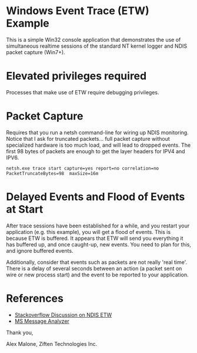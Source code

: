 # Windows Event Trace (ETW) Example

This is a simple Win32 console application that demonstrates the use of 
simultaneous realtime sessions of the standard NT kernel logger and
NDIS packet capture (Win7+).

# Elevated privileges required
Processes that make use of ETW require debugging privileges.

# Packet Capture
Requires that you run a netsh command-line for wiring up NDIS monitoring.  Notice that I ask for truncated packets... full packet capture without specialized hardware is too much load, and will lead to dropped events.  The first 98 bytes of packets are enough to get the layer headers for IPV4 and IPV6.

`netsh.exe trace start capture=yes report=no correlation=no PacketTruncateBytes=98  maxSize=16m`

# Delayed Events and Flood of Events at Start
After trace sessions have been established for a while, and you restart your application (e.g. this example), you will get a flood of events.  This is because ETW is buffered.  It appears that ETW will send you everything it has buffered up, and once caught-up, new events.  You need to plan for this, and ignore buffered events.

Additionally, consider that events such as packets are not really 'real time'.  There is a delay of several seconds between an action (a packet sent on wire or new process start) and the event to be reported to your application.

# References
- [Stackoverflow Discussion on NDIS ETW](https://stackoverflow.com/questions/9470135/how-to-consume-real-time-etw-events-from-the-microsoft-windows-ndis-packetcaptur?rq=1)
- [MS Message Analyzer](https://blogs.technet.microsoft.com/messageanalyzer/)

Thank you,


Alex Malone, Ziften Technologies Inc.

